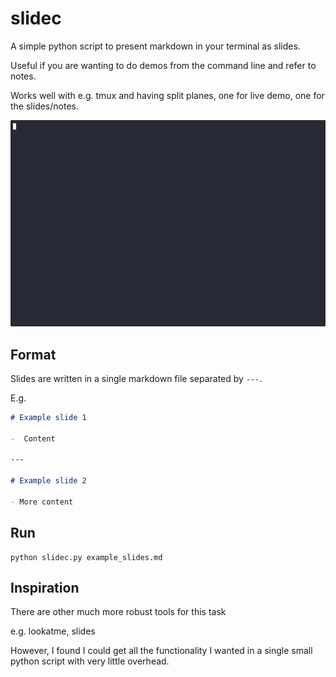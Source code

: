 # slidec

A simple python script to present markdown in your terminal as slides.

Useful if you are wanting to do demos from the command line and refer to notes.

Works well with e.g. tmux and having split planes, one for live demo, one for the 
slides/notes.


<img src="assets/demo.gif">

## Format

Slides are written in a single markdown file separated by `---`.

E.g.

```markdown
# Example slide 1

-  Content 

--- 

# Example slide 2

- More content


```

## Run 
```terminal
python slidec.py example_slides.md
```

## Inspiration

There are other much more robust tools for this task

e.g. lookatme, slides

However, I found I could get all the functionality I wanted in a single small python
script with very little overhead.